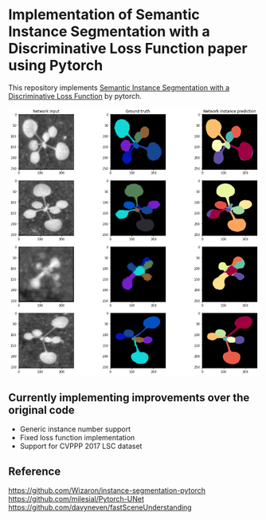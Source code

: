 # Implementation of Semantic Instance Segmentation with a Discriminative Loss Function paper using Pytorch
This repository implements [Semantic Instance Segmentation with a Discriminative Loss Function](https://arxiv.org/abs/1708.02551) by pytorch.

![Result](prem_results.png)

## Currently implementing improvements over the original code

- Generic instance number support
- Fixed loss function implementation
- Support for CVPPP 2017 LSC dataset

## Reference
https://github.com/Wizaron/instance-segmentation-pytorch  
https://github.com/milesial/Pytorch-UNet  
https://github.com/davyneven/fastSceneUnderstanding
